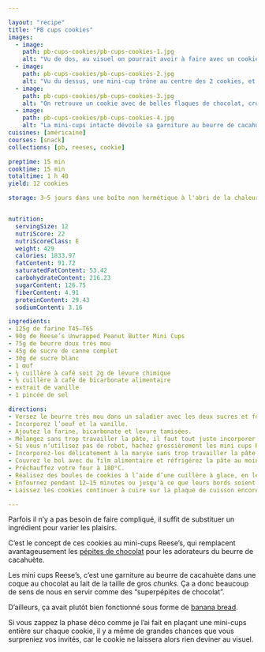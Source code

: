 ```yaml
---

layout: "recipe"
title: "PB cups cookies"
images:
  - image:
    path: pb-cups-cookies/pb-cups-cookies-1.jpg
    alt: "Vu de dos, au visuel on pourrait avoir à faire avec un cookie aux pépites de chocolat classique."
  - image:
    path: pb-cups-cookies/pb-cups-cookies-2.jpg
    alt: "Vu du dessus, une mini-cup trône au centre des 2 cookies, et ne laisse pas de doute quant à la composition de ceux-ci."
  - image:
    path: pb-cups-cookies/pb-cups-cookies-3.jpg
    alt: "On retrouve un cookie avec de belles flaques de chocolat, croustillant sur les bords et mâcheux au centre."
  - image:
    path: pb-cups-cookies/pb-cups-cookies-4.jpg
    alt: "La mini-cups intacte dévoile sa garniture au beurre de cacahuète."
cuisines: [américaine]
courses: [snack]
collections: [pb, reeses, cookie]

preptime: 15 min
cooktime: 15 min
totaltime: 1 h 40
yield: 12 cookies

storage: 3–5 jours dans une boîte non hermétique à l'abri de la chaleur et la lumière, en utilisant du papier cuisson ou de l'essuie-tout pour les séparer en étages si besoin. 2–3 mois au congélateur.


nutrition:
  servingSize: 12
  nutriScore: 22
  nutriScoreClass: E
  weight: 429
  calories: 1833.97
  fatContent: 91.72
  saturatedFatContent: 53.42
  carbohydrateContent: 216.23
  sugarContent: 126.75
  fiberContent: 4.91
  proteinContent: 29.43
  sodiumContent: 3.16

ingredients:
- 125g de farine T45–T65
- 90g de Reese’s Unwrapped Peanut Butter Mini Cups
- 75g de beurre doux très mou
- 45g de sucre de canne complet
- 30g de sucre blanc
- 1 œuf
- ¼ cuillère à café soit 2g de levure chimique
- ⅛ cuillère à café de bicarbonate alimentaire
- extrait de vanille
- 1 pincée de sel

directions:
- Versez le beurre très mou dans un saladier avec les deux sucres et fouettez vigoureusement pour obtenir une belle crème.
- Incorporez l’oeuf et la vanille.
- Ajoutez la farine, bicarbonate et levure tamisées. 
- Mélangez sans trop travailler la pâte, il faut tout juste incorporer les ingrédients secs.
- Si vous n’utilisez pas de robot, hachez grossièrement les mini cups Reese’s.
- Incorporez-les délicatement à la maryse sans trop travailler la pâte – au robot, mélangez 2–3 secondes avec la feuille, ce qui cassera les mini cups par la même occasion.
- Couvrez le bol avec du film alimentaire et réfrigérez la pâte au moins 1 h au frigo.
- Préchauffez votre four à 180°C.
- Réalisez des boules de cookies à l’aide d’une cuillère à glace, en les espaçant bien les unes des autres sur la plaque de cuisson – ils vont doubler de taille –, puis écrasez-lez légèrement avec la paume de la main.
- Enfournez pendant 12–15 minutes ou jusqu'à ce que leurs bords soient légèrement dorés. 
- Laissez les cookies continuer à cuire sur la plaque de cuisson encore 10 minutes avant de les transférer sur une grille.

---
```


Parfois il n’y a pas besoin de faire compliqué, il suffit de substituer un ingrédient pour varier les plaisirs.

C’est le concept de ces cookies au mini-cups Reese’s, qui remplacent avantageusement les [pépites de chocolat](cookies-beurre-noisette.html) pour les adorateurs du beurre de cacahuète.

Les mini cups Reese’s, c’est une garniture au beurre de cacahuète dans une coque au chocolat au lait de la taille de gros <i lang="en">chunks</i>. Ça a donc beaucoup de sens de nous en servir comme des “superpépites de chocolat”.

D’ailleurs, ça avait plutôt bien fonctionné sous forme de [banana bread](PB-cups-bread.html).

Si vous zappez la phase déco comme je l’ai fait en plaçant une mini-cups entière sur chaque cookie, il y a même de grandes chances que vous surpreniez vos invités, car le cookie ne laissera alors rien deviner au visuel.